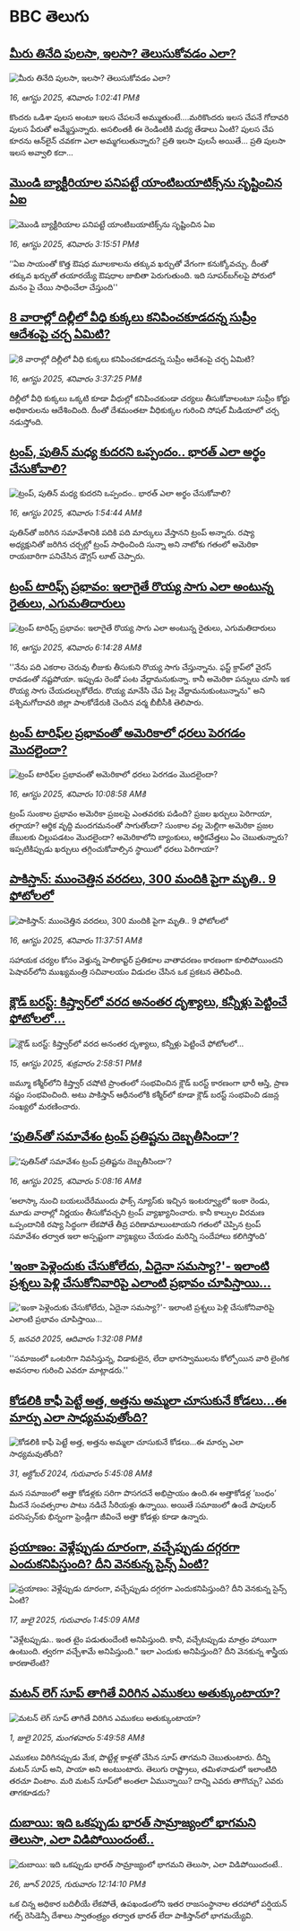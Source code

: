 # BBC తెలుగు## [మీరు తినేది పులసా, ఇలసా? తెలుసుకోవడం ఎలా?](https://www.bbc.com/telugu/articles/c93dnp5z4gdo?at_medium=RSS&at_campaign=rss?at_campaign=githubrss)![మీరు తినేది పులసా, ఇలసా? తెలుసుకోవడం ఎలా?](https://ichef.bbci.co.uk/ace/ws/240/cpsprodpb/3cd5/live/de633140-7a8f-11f0-a37e-fbfd4a75e5fa.jpg)_16, ఆగస్టు 2025, శనివారం 1:02:41 PMకి_కొందరు ఒడిశా పులస అంటూ ఇలస చేపలనే అమ్ముతుంటే....మరికొందరు ఇలస చేపనే గోదావరి పులస పేరుతో అమ్మేస్తున్నారు. అసలింతకీ ఈ రెండింటికి మధ్య తేడాలు ఏంటి? పులస చేప కూరను ఆన్‌లైన్ చవకగా ఎలా అమ్మగలుతున్నారు?  ప్రతి ఇలసా పులసే అయితే... ప్రతి పులసా ఇలస అవ్వాలి కదా...## [మొండి బ్యాక్టీరియాల పనిపట్టే యాంటిబయాటిక్స్‌ను సృష్టించిన ఏఐ ](https://www.bbc.com/telugu/articles/cj6y9wlg0zjo?at_medium=RSS&at_campaign=rss?at_campaign=githubrss)![మొండి బ్యాక్టీరియాల పనిపట్టే యాంటిబయాటిక్స్‌ను సృష్టించిన ఏఐ ](https://ichef.bbci.co.uk/ace/ws/240/cpsprodpb/80d1/live/0a2879f0-7aa6-11f0-919c-e1195b87955e.jpg)_16, ఆగస్టు 2025, శనివారం 3:15:51 PMకి_‘‘ఏఐ సాయంతో కొత్త ఔషధ మూలకాలను తక్కువ ఖర్చుతో వేగంగా కనుక్కోవచ్చు. దీంతో తక్కువ ఖర్చుతో తయారయ్యే ఔషధాల జాబితా పెరుగుతుంది. ఇది సూపర్‌బగ్‌లపై పోరులో మనం పై చేయి సాధించేలా చేస్తుంది''## [8 వారాల్లో దిల్లీలో వీధి కుక్కలు కనిపించకూడదన్న సుప్రీం ఆదేశంపై చర్చ ఏమిటి?](https://www.bbc.com/telugu/articles/clyvd2xm045o?at_medium=RSS&at_campaign=rss?at_campaign=githubrss)![8 వారాల్లో దిల్లీలో వీధి కుక్కలు కనిపించకూడదన్న సుప్రీం ఆదేశంపై చర్చ ఏమిటి?](https://ichef.bbci.co.uk/ace/ws/240/cpsprodpb/51fa/live/f795c380-7ab2-11f0-919c-e1195b87955e.jpg)_16, ఆగస్టు 2025, శనివారం 3:37:25 PMకి_దిల్లీలో వీధి కుక్కలు ఒక్కటి కూడా వీధుల్లో కనిపించకుండా చర్యలు తీసుకోవాలంటూ సుప్రీం కోర్టు అధికారులను ఆదేశించింది. దీంతో దేశమంతటా వీధికుక్కల గురించి సోషల్ మీడియాలో చర్చ నడుస్తోంది.## [ట్రంప్, పుతిన్ మధ్య కుదరని ఒప్పందం.. భారత్ ఎలా అర్థం చేసుకోవాలి?](https://www.bbc.com/telugu/articles/c2l7vkdr0r2o?at_medium=RSS&at_campaign=rss?at_campaign=githubrss)![ట్రంప్, పుతిన్ మధ్య కుదరని ఒప్పందం.. భారత్ ఎలా అర్థం చేసుకోవాలి?](https://ichef.bbci.co.uk/ace/ws/240/cpsprodpb/696d/live/68ee7c30-7a44-11f0-a265-4133c6ca2b27.jpg)_16, ఆగస్టు 2025, శనివారం 1:54:44 AMకి_పుతిన్‌తో జరిగిన సమావేశానికి పదికి పది మార్కులు వేస్తానని ట్రంప్ అన్నారు. రష్యా అధ్యక్షునితో జరిగిన చర్చల్లో ట్రంప్ సాధించింది సున్నా అని నాటోకు గతంలో అమెరికా రాయబారిగా పనిచేసిన డౌగ్లస్ లూట్ చెప్పారు.## [ట్రంప్‌ టారిఫ్స్ ప్రభావం: ఇలాగైతే రొయ్య సాగు ఎలా అంటున్న రైతులు, ఎగుమతిదారులు](https://www.bbc.com/telugu/articles/c8deyje85gqo?at_medium=RSS&at_campaign=rss?at_campaign=githubrss)![ట్రంప్‌ టారిఫ్స్ ప్రభావం: ఇలాగైతే రొయ్య సాగు ఎలా అంటున్న రైతులు, ఎగుమతిదారులు](https://ichef.bbci.co.uk/ace/ws/240/cpsprodpb/ce04/live/6ae056c0-7a68-11f0-a1ee-697e296220a8.jpg)_16, ఆగస్టు 2025, శనివారం 6:14:28 AMకి_''నేను పది ఎకరాల చెరువు లీజుకు తీసుకుని రొయ్య సాగు చేస్తున్నాను. ఫస్ట్‌ క్రాప్‌లో  వైరస్‌ రావడంతో నష్టపోయా. ఇప్పుడు రెండో పంట వేద్దామనుకున్నా. కానీ అమెరికా పన్నులు చూసి ఇక రొయ్య సాగు చేయదల్చుకోలేదు. రొయ్య మానేసి చేప పిల్ల వేద్దామనుకుంటున్నాను" అని పశ్చిమగోదావరి జిల్లా పాలకోడేరుకి చెందిన వర్మ బీబీసీకి తెలిపారు.## [ట్రంప్ టారిఫ్‌ల ప్రభావంతో  అమెరికాలో ధరలు పెరగడం మొదలైందా?](https://www.bbc.com/telugu/articles/cp94k8krl50o?at_medium=RSS&at_campaign=rss?at_campaign=githubrss)![ట్రంప్ టారిఫ్‌ల ప్రభావంతో  అమెరికాలో ధరలు పెరగడం మొదలైందా?](https://ichef.bbci.co.uk/ace/ws/240/cpsprodpb/3e7d/live/a3514c80-7a72-11f0-a101-415c6c93367d.jpg)_16, ఆగస్టు 2025, శనివారం 10:08:58 AMకి_ట్రంప్ సుంకాల ప్రభావం అమెరికా ప్రజలపై ఎంతవరకు పడింది? ప్రజల ఖర్చులు పెరిగాయా, తగ్గాయా? ఆర్థిక వృద్ధి మందగమనంతో సాగుతోందా? సుంకాల వల్ల  మెల్లిగా అమెరికా ప్రజల జేబులకు చిల్లుపడటం మొదలైందా? అమెరికాలోని బ్యాంకులు, ఆర్థికవేత్తలు ఏం చెబుతున్నారు? ఇప్పటికిప్పుడు ఖర్చులు తగ్గించుకోవాల్సిన స్థాయిలో ధరలు పెరిగాయా?## [పాకిస్తాన్: ముంచెత్తిన వరదలు, 300 మందికి పైగా మృతి.. 9 ఫోటోలలో ](https://www.bbc.com/telugu/articles/c07p5m3xd2mo?at_medium=RSS&at_campaign=rss?at_campaign=githubrss)![పాకిస్తాన్: ముంచెత్తిన వరదలు, 300 మందికి పైగా మృతి.. 9 ఫోటోలలో ](https://ichef.bbci.co.uk/ace/ws/240/cpsprodpb/fa73/live/46deb720-7a87-11f0-81f2-1b12a33e5000.jpg)_16, ఆగస్టు 2025, శనివారం 11:37:51 AMకి_సహాయక చర్యల కోసం వెళ్తున్న హెలికాప్టర్ ప్రతికూల వాతావరణం కారణంగా కూలిపోయిందని పెషావర్‌లోని ముఖ్యమంత్రి సచివాలయం విడుదల చేసిన ఒక ప్రకటన తెలిపింది.## [క్లౌడ్ బరస్ట్: కిష్త్వార్‌‌లో వరద అనంతర దృశ్యాలు, కన్నీళ్లు పెట్టించే ఫోటోలలో... ](https://www.bbc.com/telugu/articles/cd6nxy11v16o?at_medium=RSS&at_campaign=rss?at_campaign=githubrss)![క్లౌడ్ బరస్ట్: కిష్త్వార్‌‌లో వరద అనంతర దృశ్యాలు, కన్నీళ్లు పెట్టించే ఫోటోలలో... ](https://ichef.bbci.co.uk/ace/ws/240/cpsprodpb/d3c0/live/25018160-79e6-11f0-ab39-5f560085c471.jpg)_15, ఆగస్టు 2025, శుక్రవారం 2:58:51 PMకి_జమ్మూ కశ్మీర్‌‌లోని కిష్త్వార్‌‌ చషోటి ప్రాంతంలో సంభవించిన క్లౌడ్ బరస్ట్ కారణంగా భారీ ఆస్తి, ప్రాణ నష్టం సంభవించింది. అటు పాకిస్తాన్ ఆధీనంలోకి కశ్మీర్‌లో కూడా క్లౌడ్ బరస్ట్ సంభవించి డజన్ల సంఖ్యలో మరణించారు.## [‘పుతిన్‌తో సమావేశం ట్రంప్ ప్రతిష్టను దెబ్బతీసిందా’?](https://www.bbc.com/telugu/articles/c8x5dvdk022o?at_medium=RSS&at_campaign=rss?at_campaign=githubrss)![‘పుతిన్‌తో సమావేశం ట్రంప్ ప్రతిష్టను దెబ్బతీసిందా’?](https://ichef.bbci.co.uk/ace/ws/240/cpsprodpb/d181/live/23186b10-7a5f-11f0-843a-3dc8dc1b3759.jpg)_16, ఆగస్టు 2025, శనివారం 5:08:16 AMకి_‘అలాస్కా నుంచి బయలుదేరేముందు ఫాక్స్ న్యూస్‌కు ఇచ్చిన ఇంటర్వ్యూలో ఇంకా రెండు, మూడు వారాల్లో నిర్ణయం తీసుకోవచ్చని ట్రంప్ వ్యాఖ్యానించారు. కానీ కాల్పుల విరమణ ఒప్పందానికి రష్యా సిద్ధంగా లేకపోతే తీవ్ర పరిణామాలుంటాయని గతంలో చెప్పిన ట్రంప్ సమావేశం తర్వాత ఇలా అస్పష్టంగా వ్యాఖ్యలు చేయడం మరిన్ని సందేహాలు కలిగిస్తోంది’## ['ఇంకా పెళ్లెందుకు చేసుకోలేదు, ఏదైనా సమస్యా?'- ఇలాంటి ప్రశ్నలు పెళ్లి చేసుకోనివారిపై ఎలాంటి ప్రభావం చూపిస్తాయి... ](https://www.bbc.com/telugu/articles/cgq1w3lz7yyo?at_medium=RSS&at_campaign=rss?at_campaign=githubrss)!['ఇంకా పెళ్లెందుకు చేసుకోలేదు, ఏదైనా సమస్యా?'- ఇలాంటి ప్రశ్నలు పెళ్లి చేసుకోనివారిపై ఎలాంటి ప్రభావం చూపిస్తాయి... ](https://ichef.bbci.co.uk/ace/ws/240/cpsprodpb/f6de/live/72c94a60-cb3e-11ef-87df-d575b9a434a4.jpg)_5, జనవరి 2025, ఆదివారం 1:32:08 PMకి_''సమాజంలో ఒంటరిగా నివసిస్తున్న, విడాకులైన, లేదా భాగస్వాములను కోల్పోయిన వారి లైంగిక అవసరాల గురించి ఎవరూ మాట్లాడరు.''## [కోడలికి కాఫీ పెట్టే అత్త, అత్తను అమ్మలా చూసుకునే కోడలు...ఈ మార్పు ఎలా సాధ్యమవుతోంది?](https://www.bbc.com/telugu/articles/c1l41zl8el2o?at_medium=RSS&at_campaign=rss?at_campaign=githubrss)![కోడలికి కాఫీ పెట్టే అత్త, అత్తను అమ్మలా చూసుకునే కోడలు...ఈ మార్పు ఎలా సాధ్యమవుతోంది?](https://ichef.bbci.co.uk/ace/ws/240/cpsprodpb/2b61/live/9176a6d0-8b0e-11ef-a81b-b1eda9741da3.jpg)_31, అక్టోబర్ 2024, గురువారం 5:45:08 AMకి_మన సమాజంలో అత్తా కోడళ్లకు సరిగా పొసగదనే అభిప్రాయం ఉంది.ఈ అత్తాకోడళ్ల ‘బంధం’ మీదనే సంవత్సరాల పాటు నడిచే సీరియళ్లు ఉన్నాయి. అయితే సమాజంలో ఉండే పాపులర్ పరసెప్సన్‌కు భిన్నంగా ఫ్రెండ్లీగా జీవించే అత్తా కోడళ్లు కూడా ఉన్నారు.## [ప్రయాణం: వెళ్లేప్పుడు దూరంగా, వచ్చేప్పుడు దగ్గరగా ఎందుకనిపిస్తుంది? దీని వెనకున్న సైన్స్ ఏంటి?](https://www.bbc.com/telugu/articles/c0l4y727n1jo?at_medium=RSS&at_campaign=rss?at_campaign=githubrss)![ప్రయాణం: వెళ్లేప్పుడు దూరంగా, వచ్చేప్పుడు దగ్గరగా ఎందుకనిపిస్తుంది? దీని వెనకున్న సైన్స్ ఏంటి?](https://ichef.bbci.co.uk/ace/ws/240/cpsprodpb/054c/live/6957c010-62b0-11f0-8e78-11023c48a856.png)_17, జులై 2025, గురువారం 1:45:09 AMకి_"వెళ్లేటప్పుడు.. ఇంత టైం పడుతుందేంటి అనిపిస్తుంది. కానీ, వచ్చేటప్పుడు మాత్రం హాయిగా ఉంటుంది. త్వరగా వచ్చేశామే అనిపిస్తుంది." ఇలా ఎందుకు అనిపిస్తుంది? దీని వెనకున్న శాస్త్రీయ కారణాలేంటి?## [మటన్ లెగ్ సూప్ తాగితే విరిగిన ఎముకలు అతుక్కుంటాయా?](https://www.bbc.com/telugu/articles/c0l4g92j8kzo?at_medium=RSS&at_campaign=rss?at_campaign=githubrss)![మటన్ లెగ్ సూప్ తాగితే విరిగిన ఎముకలు అతుక్కుంటాయా?](https://ichef.bbci.co.uk/ace/ws/240/cpsprodpb/b31e/live/cce532c0-6d41-11f0-9462-bb509dc78127.jpg)_1, జులై 2025, మంగళవారం 5:49:58 AMకి_ఎముకలు విరిగినప్పుడు మేక, పొట్టేళ్ల కాళ్లతో చేసిన సూప్ తాగమని చెబుతుంటారు. దీన్ని మటన్ సూప్ అని, పాయా అని అంటుంటారు. తెలుగు రాష్ట్రాలు, తమిళనాడులో ఇలాంటిది తరచూ వింటాం. మరి మటన్ సూప్‌లో అంతలా ఏమున్నాయి? దాన్ని ఎవరు తాగొచ్చు? ఎవరు తాగకూడదు?## [దుబాయి: ఇది ఒకప్పుడు భారత్ సామ్రాజ్యంలో భాగమని తెలుసా, ఎలా విడిపోయిందంటే..](https://www.bbc.com/telugu/articles/ce83x3rekyyo?at_medium=RSS&at_campaign=rss?at_campaign=githubrss)![దుబాయి: ఇది ఒకప్పుడు భారత్ సామ్రాజ్యంలో భాగమని తెలుసా, ఎలా విడిపోయిందంటే..](https://ichef.bbci.co.uk/ace/ws/240/cpsprodpb/89c1/live/fbe80b80-5282-11f0-809e-059b7ea85131.jpg)_26, జూన్ 2025, గురువారం 12:14:10 PMకి_ఒక చిన్న అధికార బదిలీయే లేకపోతే, ఉపఖండంలోని ఇతర రాజసంస్థానాల తరహాలో  పర్షియన్ గల్ఫ్ రెసిడెన్సీ దేశాలు స్వాతంత్ర్యం తర్వాత భారత్ లేదా పాకిస్తాన్‌లో భాగమయ్యేవి.